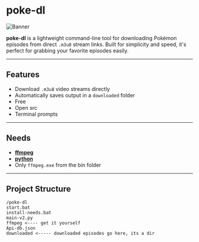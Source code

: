 # poke-dl

![Banner](https://files.catbox.moe/cyrinw.png)

**poke-dl** is a lightweight command-line tool for downloading Pokémon episodes from direct `.m3u8` stream links. Built for simplicity and speed, it's perfect for grabbing your favorite episodes easily.

---

## Features

- Download `.m3u8` video streams directly  
- Automatically saves output in a `downloaded` folder  
- Free  
- Open src  
- Terminal prompts  

---

## Needs

- [**ffmpeg**](https://www.gyan.dev/ffmpeg/builds/ffmpeg-git-essentials.7z)  
- [**python**](https://python.org)  
- Only `ffmpeg.exe` from the bin folder  

---

## Project Structure

```Structure
/poke-dl
start.bat
install-needs.bat
main-v2.py
ffmpeg <---- get it yourself
Api-db.json
downloaded <----- downloaded episodes go here, its a dir
